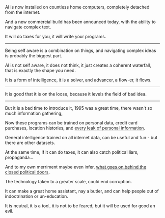 AI is now installed on countless home computers,
completely detached from the internet.

And a new commercial build has been announced today,
with the ability to navigate complex text.

It will do taxes for you,
it will write your programs.

---

Being self aware is a combination on things,
and navigating complex ideas is probably the biggest part.

AI is not self aware, it does not think,
it just creates a coherent waterfall, that is exactly the shape you need.

It is a form of intelligence,
it is a solver, and advancer, a flow-er, it flows.

---

It is good that it is on the loose,
because it levels the field of bad idea.

---

But it is a bad time to introduce it,
1995 was a great time, there wasn't so much information gathering,

Now these programs can be trained on personal data,
credit card purchases, location histories, and [every leak of personal information][2].

General intelligence trained on all internet data,
can be useful and fun - but there are other datasets.

At the same time, if it can do taxes,
it can also catch political liars, propaganda…

And to my own merriment maybe even infer,
[what goes on behind the closed political doors][1].

The technology taken to a greater scale,
could end corruption.

It can make a great home assistant, nay a butler,
and can help people out of indoctrination or un-education.

It is neutral, it is a tool, it is not to be feared,
but it will be used for good an evil.

[1]: https://youtu.be/WfbTbPEEJxI?t=6272
[2]: https://en.wikipedia.org/wiki/List_of_data_breaches

